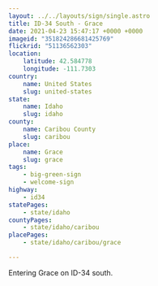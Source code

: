 ```yaml
---
layout: ../../layouts/sign/single.astro
title: ID-34 South - Grace
date: 2021-04-23 15:47:17 +0000 +0000
imageid: "351824286681425769"
flickrid: "51136562303"
location:
    latitude: 42.584778
    longitude: -111.7303
country:
    name: United States
    slug: united-states
state:
    name: Idaho
    slug: idaho
county:
    name: Caribou County
    slug: caribou
place:
    name: Grace
    slug: grace
tags:
    - big-green-sign
    - welcome-sign
highway:
    - id34
statePages:
    - state/idaho
countyPages:
    - state/idaho/caribou
placePages:
    - state/idaho/caribou/grace

---
```

Entering Grace on ID-34 south.